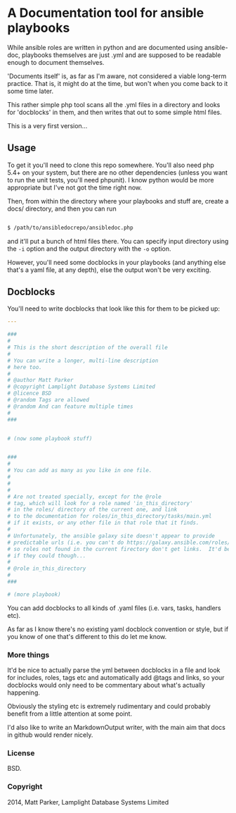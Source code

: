 # A Documentation tool for ansible playbooks

While ansible roles are written in python and are documented using ansible-doc, playbooks themselves are just
.yml and are supposed to be readable enough to document themselves.

'Documents itself' is, as far as I'm aware, not considered a viable long-term practice.  That is, it might
do at the time, but won't when you come back to it some time later.

This rather simple php tool scans all the .yml files in a directory and looks for 'docblocks' in them, and then
writes that out to some simple html files.

This is a very first version...

## Usage

To get it you'll need to clone this repo somewhere.  You'll also need php 5.4+ on your system, but there are no
other dependencies (unless you want to run the unit tests, you'll need phpunit).  I know python would
be more appropriate but I've not got the time right now.

Then, from within the directory where your playbooks and stuff are, create a docs/ directory, and then you can run

```bash

$ /path/to/ansibledocrepo/ansibledoc.php
```

and it'll put a bunch of html files there.  You can specify input directory using the `-i` option and the output
directory with the `-o` option.

However, you'll need some docblocks in your playbooks (and anything else that's a yaml file, at any depth), else
the output won't be very exciting.


## Docblocks

You'll need to write docblocks that look like this for them to be picked up:

```yml
---

###
#
# This is the short description of the overall file
#
# You can write a longer, multi-line description
# here too.
#
# @author Matt Parker
# @copyright Lamplight Database Systems Limited
# @licence BSD
# @random Tags are allowed
# @random And can feature multiple times
#
###


# (now some playbook stuff)


###
#
# You can add as many as you like in one file.
#
#
#
# Are not treated specially, except for the @role
# tag, which will look for a role named 'in_this_directory'
# in the roles/ directory of the current one, and link
# to the documentation for roles/in_this_directory/tasks/main.yml
# if it exists, or any other file in that role that it finds.
#
# Unfortunately, the ansible galaxy site doesn't appear to provide
# predictable urls (i.e. you can't do https://galaxy.ansible.com/roles/named_role)
# so roles not found in the current firectory don't get links.  It'd be nice
# if they could though...
#
# @role in_this_directory
#
###

# (more playbook)

```

You can add docblocks to all kinds of .yaml files (i.e. vars, tasks, handlers etc).

As far as I know there's no existing yaml docblock convention or style, but if you know of one that's different to
this do let me know.


### More things

It'd be nice to actually parse the yml between docblocks in a file and look for includes, roles, tags etc
and automatically add @tags and links, so your docblocks would only need to be commentary about what's actually happening.

Obviously the styling etc is extremely rudimentary and could probably benefit from a little attention at some point.

I'd also like to write an MarkdownOutput writer, with the main aim that docs in github would render nicely.


### License

BSD.


### Copyright

2014, Matt Parker, Lamplight Database Systems Limited


